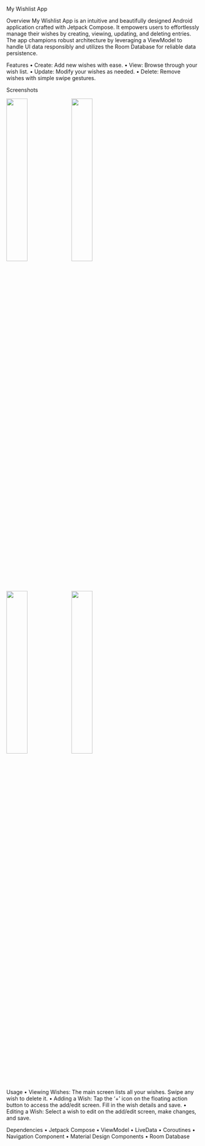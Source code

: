 My Wishlist App

Overview
My Wishlist App is an intuitive and beautifully designed Android application crafted with Jetpack Compose. It empowers users to effortlessly manage their wishes by creating, viewing, updating, and deleting entries. The app champions robust architecture by leveraging a ViewModel to handle UI data responsibly and utilizes the Room Database for reliable data persistence.

Features
•	Create: Add new wishes with ease.
•	View: Browse through your wish list.
•	Update: Modify your wishes as needed.
•	Delete: Remove wishes with simple swipe gestures.

Screenshots

<p float="left">
 <img src="https://github.com/adityasinghkushwah17/WishList_App/assets/130901654/f450a154-776e-4c44-8612-0d2a95b39db5" width="33%" />
<img src="https://github.com/adityasinghkushwah17/WishList_App/assets/130901654/8aac37f9-b952-4a72-99d1-2f659651178c" width="33%" />
<img src="https://github.com/adityasinghkushwah17/WishList_App/assets/130901654/3333b035-4a9e-4eb9-97e9-b45b12525579" width="33%" />
<img src="https://github.com/adityasinghkushwah17/WishList_App/assets/130901654/c37871a2-9dd7-42d4-b44a-1c70f61042ff" width="33%" />
</p>


Usage
•	Viewing Wishes: The main screen lists all your wishes. Swipe any wish to delete it.
•	Adding a Wish: Tap the ‘+’ icon on the floating action button to access the add/edit screen. Fill in the wish details and save.
•	Editing a Wish: Select a wish to edit on the add/edit screen, make changes, and save.

Dependencies
•	Jetpack Compose
•	ViewModel
•	LiveData
•	Coroutines
•	Navigation Component
•	Material Design Components
•	Room Database


